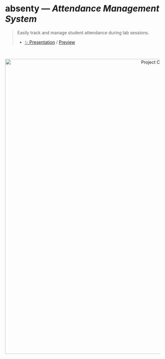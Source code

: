 # absenty — _Attendance Management System_

> Easily track and manage student attendance during lab sessions.<br/>
>
> - [✨ Presentation](https://www.canva.com/design/DAGmKnfd7Kw/tnObBjd3-6mkhoxzPoVHMA/view?utm_content=DAGmKnfd7Kw&utm_campaign=designshare&utm_medium=link2&utm_source=uniquelinks&utlId=h9f6aaab6d3) / [Preview](https://youtu.be/cO_G549gxTQ)
<br/>

<p align="center">
  <img src="https://github.com/user-attachments/assets/e2e3216a-d9bc-42a1-8413-7c7ab6d6dfc1" alt="Project Cover"
    width="960px"
  />
</p>


